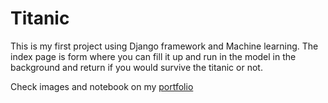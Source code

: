 # Titanic
This is my first project using Django framework and Machine learning. The index page is form where you can fill it up and run in the model in the background and return if you would survive the titanic or not.

Check images and notebook on my [portfolio](https://troopl.com/mdbruchard/titanic) 
